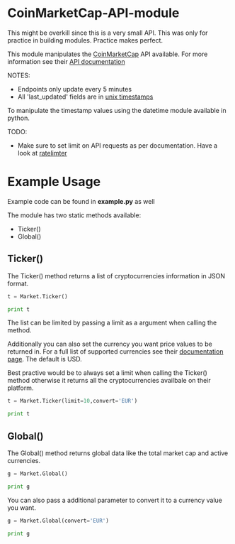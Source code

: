 # CoinMarketCap-API-module


This might be overkill since this is a very small API. This was only for practice in building modules.
Practice makes perfect.

This module manipulates the [CoinMarketCap](https://coinmarketcap.com/) API available. For more information see their [API documentation](https://coinmarketcap.com/api/)

NOTES:
* Endpoints only update every 5 minutes
* All 'last_updated' fields are in [unix timestamps](https://en.wikipedia.org/wiki/Unix_time)

To manipulate the timestamp values using the datetime module available in python.

TODO:
* Make sure to set limit on API requests as per documentation. Have a look at [ratelimter](https://pypi.python.org/pypi/ratelimiter)

# Example Usage

Example code can be found in **example.py** as well

The module has two static methods available:

* Ticker()
* Global()

## Ticker()

The Ticker() method returns a list of cryptocurrencies information in JSON format.

```python
t = Market.Ticker()

print t
```

The list can be limited by passing a limit as a argument when calling the method.

Additionally you can also set the currency you want price values to be returned in. For a full list of supported currencies see their [documentation page](https://coinmarketcap.com/api/). The default is USD.

Best practive would be to always set a limit when calling the Ticker() method otherwise it returns all the cryptocurrencies availbale on their platform.

```python
t = Market.Ticker(limit=10,convert='EUR')

print t
```

## Global()

The Global() method returns global data like the total market cap and active currencies.

```python
g = Market.Global()

print g
```

You can also pass a additional parameter to convert it to a currency value you want.

```python
g = Market.Global(convert='EUR')

print g
```
